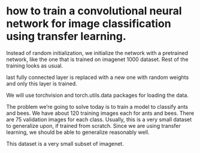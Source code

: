 # how to train a convolutional neural network for image classification using transfer learning.

 Instead of random initialization, we initialize the network with a pretrained network, like the one that is trained on imagenet 1000 dataset. Rest of the training looks as usual.

 last fully connected layer is replaced with a new one with random weights and only this layer is trained.

We will use torchvision and torch.utils.data packages for loading the data.

The problem we’re going to solve today is to train a model to classify ants and bees. We have about 120 training images each for ants and bees. There are 75 validation images for each class. Usually, this is a very small dataset to generalize upon, if trained from scratch. Since we are using transfer learning, we should be able to generalize reasonably well.

This dataset is a very small subset of imagenet.
